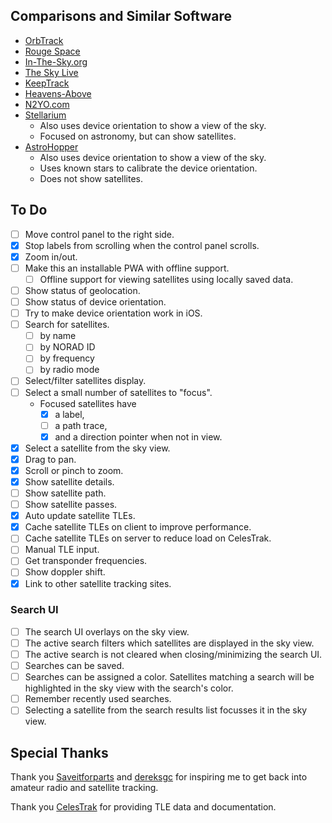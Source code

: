 ## Comparisons and Similar Software

- [OrbTrack](https://www.orbtrack.org/)
- [Rouge Space](https://sky.rogue.space/)
- [In-The-Sky.org](https://in-the-sky.org/skymap.php)
- [The Sky Live](https://theskylive.com/)
- [KeepTrack](https://www.keeptrack.space/)
- [Heavens-Above](https://www.heavens-above.com/)
- [N2YO.com](https://www.n2yo.com/)
- [Stellarium](http://stellarium.org/)
  - Also uses device orientation to show a view of the sky.
  - Focused on astronomy, but can show satellites.
- [AstroHopper](https://github.com/artyom-beilis/skyhopper)
  - Also uses device orientation to show a view of the sky.
  - Uses known stars to calibrate the device orientation.
  - Does not show satellites.

## To Do

- [ ] Move control panel to the right side.
- [x] Stop labels from scrolling when the control panel scrolls.
- [x] Zoom in/out.
- [ ] Make this an installable PWA with offline support.
  - [ ] Offline support for viewing satellites using locally saved data.
- [ ] Show status of geolocation.
- [ ] Show status of device orientation.
- [ ] Try to make device orientation work in iOS.
- [ ] Search for satellites.
  - [ ] by name
  - [ ] by NORAD ID
  - [ ] by frequency
  - [ ] by radio mode
- [ ] Select/filter satellites display.
- [ ] Select a small number of satellites to "focus".
  - Focused satellites have
    - [x] a label,
    - [ ] a path trace,
    - [x] and a direction pointer when not in view.
- [x] Select a satellite from the sky view.
- [x] Drag to pan.
- [x] Scroll or pinch to zoom.
- [x] Show satellite details.
- [ ] Show satellite path.
- [ ] Show satellite passes.
- [x] Auto update satellite TLEs.
- [x] Cache satellite TLEs on client to improve performance.
- [ ] Cache satellite TLEs on server to reduce load on CelesTrak.
- [ ] Manual TLE input.
- [ ] Get transponder frequencies.
- [ ] Show doppler shift.
- [x] Link to other satellite tracking sites.

### Search UI

- [ ] The search UI overlays on the sky view.
- [ ] The active search filters which satellites are displayed in the sky view.
- [ ] The active search is not cleared when closing/minimizing the search UI.
- [ ] Searches can be saved.
- [ ] Searches can be assigned a color. Satellites matching a search will be highlighted in the sky view with the search's color.
- [ ] Remember recently used searches.
- [ ] Selecting a satellite from the search results list focusses it in the sky view.

## Special Thanks

Thank you [Saveitforparts](https://www.youtube.com/@saveitforparts) and [dereksgc](https://www.youtube.com/@dereksgc) for inspiring me to get back into amateur radio and satellite tracking.

Thank you [CelesTrak](https://www.celestrak.com/) for providing TLE data and documentation.
